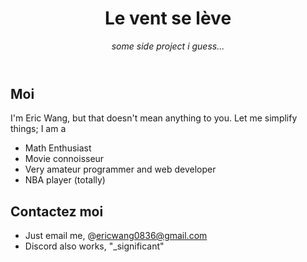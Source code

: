 <header>

# Le vent se lève

_some side project i guess..._

</header>


## Moi

I'm Eric Wang, but that doesn't mean anything to you. Let me simplify things; I am a

- Math Enthusiast
- Movie connoisseur
- Very amateur programmer and web developer
- NBA player (totally)


## Contactez moi

- Just email me, @[ericwang0836@gmail.com](ericwang0836@gmail.com)
- Discord also works, "_significant"

